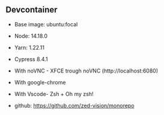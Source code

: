 ## Devcontainer

- Base image: ubuntu:focal
- Node: 14.18.0
- Yarn: 1.22.11
- Cypress 8.4.1
- With noVNC - XFCE trough noVNC (http://localhost:6080)
- With google-chrome
- With Vscode- Zsh + Oh my zsh!

- github: https://github.com/zed-vision/monorepo
